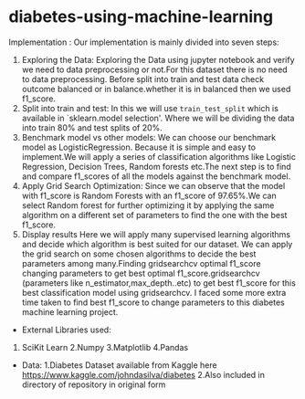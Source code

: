 # diabetes-using-machine-learning
Implementation : Our implementation is mainly divided into seven steps:
1. Exploring the Data:
Exploring the Data using jupyter notebook and verify we need to data preprocessing or not.For this dataset there is no need to data preprocessing. Before split into train and test data check outcome balanced or in balance.whether it is in balanced then we used f1_score.
2. Split into train and test: 
In this we will use `train_test_split` which is available in `sklearn.model selection'. Where we will be dividing the data into train 80% and test splits of 20%.
3. Benchmark model vs other models:
We can choose our benchmark model as LogisticRegression. Because it is simple and easy to implement.We will apply a series of classification algorithms like Logistic
Regression, Decision Trees, Random forests etc.The next step is to find and compare f1_scores of all the models
against the benchmark model.
4. Apply Grid Search Optimization:
Since we can observe that the model with f1_score is Random Forests with an f1_score of 97.65%.We can select Random forest for further optimizing it by applying the
same algorithm on a different set of parameters to find the one with the best f1_score.
5. Display results
Here we will apply many supervised learning algorithms and decide which algorithm is best suited for our dataset. We can apply the grid search on some chosen algorithms to decide the best parameters among many.Finding gridsearchcv optimal f1_score changing parameters to get best optimal f1_score.gridsearchcv (parameters like n_estimator,max_depth..etc)
to get best f1_score for this best classification model using gridsearchcv. I faced some more extra time taken to find best f1_score to change parameters to this diabetes machine learning project.


* External Libraries used:
1. SciKit Learn
2.Numpy
3.Matplotlib
4.Pandas
* Data:
1.Diabetes Dataset available from Kaggle here https://www.kaggle.com/johndasilva/diabetes
2.Also included in directory of repository in original form 
  

